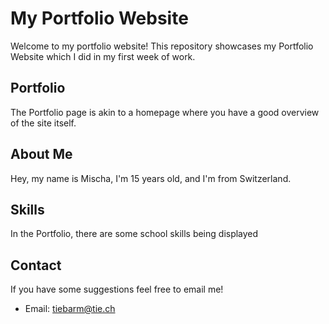# My Portfolio Website

Welcome to my portfolio website! This repository showcases my Portfolio Website which I did in my first week of work.

## Portfolio

The Portfolio page is akin to a homepage where you have a good overview of the site itself.

## About Me

Hey, my name is Mischa, I'm 15 years old, and I'm from Switzerland.

## Skills

In the Portfolio, there are some school skills being displayed

## Contact

If you have some suggestions feel free to email me!

- Email: [tiebarm@tie.ch](mailto:tiebarm@tie.ch)
